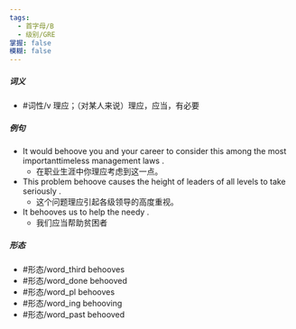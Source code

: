 ```yaml
---
tags:
  - 首字母/B
  - 级别/GRE
掌握: false
模糊: false
---
```

##### 词义
- #词性/v  理应；（对某人来说）理应，应当，有必要
##### 例句
- It would behoove you and your career to consider this among the most importanttimeless management laws .
	- 在职业生涯中你理应考虑到这一点。
- This problem behoove causes the height of leaders of all levels to take seriously .
	- 这个问题理应引起各级领导的高度重视。
- It behooves us to help the needy .
	- 我们应当帮助贫困者
##### 形态
- #形态/word_third behooves
- #形态/word_done behooved
- #形态/word_pl behooves
- #形态/word_ing behooving
- #形态/word_past behooved
